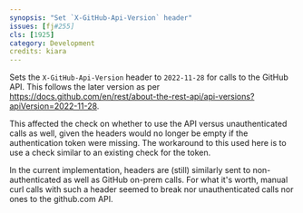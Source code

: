 ```yaml
---
synopsis: "Set `X-GitHub-Api-Version` header"
issues: [fj#255]
cls: [1925]
category: Development
credits: kiara
---
```


Sets the `X-GitHub-Api-Version` header to `2022-11-28` for calls to the
GitHub API.
This follows the later version as per
https://docs.github.com/en/rest/about-the-rest-api/api-versions?apiVersion=2022-11-28.

This affected the check on whether to use the API versus unauthenticated
calls as well, given the headers would no longer be empty if the
authentication token were missing.
The workaround to this used here is to use a check similar to an existing
check for the token.

In the current implementation, headers are (still) similarly sent to
non-authenticated as well as GitHub on-prem calls.
For what it's worth, manual curl calls with such a header seemed to
break nor unauthenticated calls nor ones to the github.com API.

